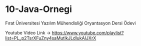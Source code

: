 # 10-Java-Ornegi
Fırat Üniversitesi Yazılım Mühendisliği Oryantasyon Dersi Ödevi

Youtube Video Link -> https://www.youtube.com/playlist?list=PL_p2TsrXFuZny4saMutlkJLdIukAIJXrX
